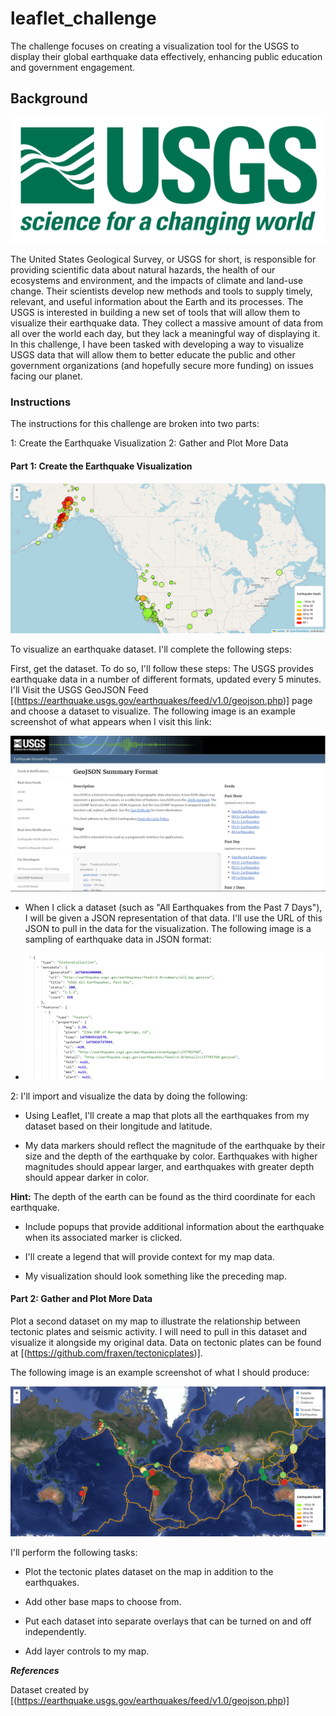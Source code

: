 # leaflet_challenge
The challenge focuses on creating a visualization tool for the USGS to display their global earthquake data effectively, enhancing public education and government engagement.

## Background

![](Images/1-Logo.png)

The United States Geological Survey, or USGS for short, is responsible for providing scientific data about natural hazards, the health of our ecosystems and environment, and the impacts of climate and land-use change. Their scientists develop new methods and tools to supply timely, relevant, and useful information about the Earth and its processes.
The USGS is interested in building a new set of tools that will allow them to visualize their earthquake data. They collect a massive amount of data from all over the world each day, but they lack a meaningful way of displaying it. In this challenge, I have been tasked with developing a way to visualize USGS data that will allow them to better educate the public and other government organizations (and hopefully secure more funding) on issues facing our planet.

### Instructions
The instructions for this challenge are broken into two parts:

1: Create the Earthquake Visualization
2: Gather and Plot More Data

#### Part 1: Create the Earthquake Visualization

![](Images/leaflet_part_1.png)

To visualize an earthquake dataset. I'll complete the following steps:

First, get the dataset. To do so, I'll follow these steps:
The USGS provides earthquake data in a number of different formats, updated every 5 minutes. I'll Visit the USGS GeoJSON Feed [(https://earthquake.usgs.gov/earthquakes/feed/v1.0/geojson.php)] page and choose a dataset to visualize. The following image is an example screenshot of what appears when I visit this link:

![](Images/3-Data.png)

- When I click a dataset (such as "All Earthquakes from the Past 7 Days"), I will be given a JSON representation of that data. I'll use the URL of this JSON to pull in the data for the visualization. The following image is a sampling of earthquake data in JSON format:

- ![](Images/4-JSON.png)

 2: I'll import and visualize the data by doing the following:

   - Using Leaflet, I'll create a map that plots all the earthquakes from my dataset based on their longitude and latitude.

   - My data markers should reflect the magnitude of the earthquake by their size and the depth of the earthquake by color. Earthquakes with higher magnitudes should appear larger, and earthquakes with greater depth should appear darker in color.

**Hint:** The depth of the earth can be found as the third coordinate for each earthquake.

  - Include popups that provide additional information about the earthquake when its associated marker is clicked.

  - I'll create a legend that will provide context for my map data.

  - My visualization should look something like the preceding map.

#### Part 2: Gather and Plot More Data
Plot a second dataset on my map to illustrate the relationship between tectonic plates and seismic activity. I will need to pull in this dataset and visualize it alongside my original data. Data on tectonic plates can be found at [(https://github.com/fraxen/tectonicplates)].

The following image is an example screenshot of what I should produce:

![](Images/leaflet_part_2.png)

I'll perform the following tasks:

- Plot the tectonic plates dataset on the map in addition to the earthquakes.

- Add other base maps to choose from.

- Put each dataset into separate overlays that can be turned on and off independently.

- Add layer controls to my map.

***References***

Dataset created by [(https://earthquake.usgs.gov/earthquakes/feed/v1.0/geojson.php)]


